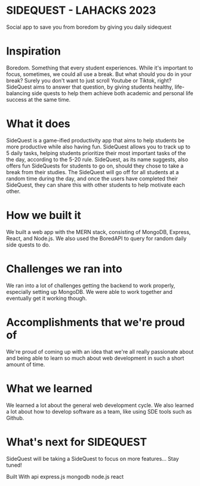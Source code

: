 # SIDEQUEST - LAHACKS 2023
Social app to save you from boredom by giving you daily sidequest
# Inspiration
Boredom. Something that every student experiences. While it's important to focus, sometimes, we could all use a break. But what should you do in your break? Surely you don't want to just scroll Youtube or Tiktok, right? SideQuest aims to answer that question, by giving students healthy, life-balancing side quests to help them achieve both academic and personal life success at the same time.

# What it does
SideQuest is a game-ified productivity app that aims to help students be more productive while also having fun. SideQuest allows you to track up to 5 daily tasks, helping students prioritize their most important tasks of the the day, according to the 5-20 rule. SideQuest, as its name suggests, also offers fun SideQuests for students to go on, should they chose to take a break from their studies. The SideQuest will go off for all students at a random time during the day, and once the users have completed their SideQuest, they can share this with other students to help motivate each other.

# How we built it
We built a web app with the MERN stack, consisting of MongoDB, Express, React, and Node.js. We also used the BoredAPI to query for random daily side quests to do.

# Challenges we ran into
We ran into a lot of challenges getting the backend to work properly, especially setting up MongoDB. We were able to work together and eventually get it working though.

# Accomplishments that we're proud of
We're proud of coming up with an idea that we're all really passionate about and being able to learn so much about web development in such a short amount of time.

# What we learned
We learned a lot about the general web development cycle. We also learned a lot about how to develop software as a team, like using SDE tools such as Github.

# What's next for SIDEQUEST
SideQuest will be taking a SideQuest to focus on more features... Stay tuned!

Built With
api
express.js
mongodb
node.js
react
